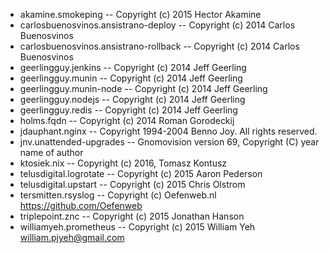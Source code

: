 - akamine.smokeping -- Copyright (c) 2015 Hector Akamine
- carlosbuenosvinos.ansistrano-deploy -- Copyright (c) 2014 Carlos Buenosvinos
- carlosbuenosvinos.ansistrano-rollback -- Copyright (c) 2014 Carlos Buenosvinos
- geerlingguy.jenkins -- Copyright (c) 2014 Jeff Geerling
- geerlingguy.munin -- Copyright (c) 2014 Jeff Geerling
- geerlingguy.munin-node -- Copyright (c) 2014 Jeff Geerling
- geerlingguy.nodejs -- Copyright (c) 2014 Jeff Geerling
- geerlingguy.redis -- Copyright (c) 2014 Jeff Geerling
- holms.fqdn -- Copyright (c) 2014 Roman Gorodeckij
- jdauphant.nginx -- Copyright 1994-2004 Benno Joy. All rights reserved.
- jnv.unattended-upgrades -- Gnomovision version 69, Copyright (C) year name of author
- ktosiek.nix -- Copyright (c) 2016, Tomasz Kontusz
- telusdigital.logrotate -- Copyright (c) 2015 Aaron Pederson
- telusdigital.upstart -- Copyright (c) 2015 Chris Olstrom
- tersmitten.rsyslog -- Copyright (c) Oefenweb.nl <https://github.com/Oefenweb>
- triplepoint.znc -- Copyright (c) 2015 Jonathan Hanson
- williamyeh.prometheus -- Copyright (c) 2015 William Yeh <william.pjyeh@gmail.com>
